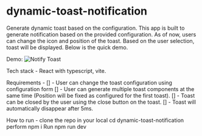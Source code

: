 # dynamic-toast-notification
Generate dynamic toast based on the configuration. This app is built to generate notification based on the provided configuration.
As of now, users can change the icon and position of the toast. Based on the user selection, toast will be displayed. Below is the quick demo.

Demo:
![Notify Toast](https://user-images.githubusercontent.com/34964652/197406400-afab3f2a-78e1-479b-97fd-6a82a5449234.gif)


Tech stack - React with typescript, vite.

Requirements -
[] - User can change the toast configuration using configuration form
[] - User can generate multiple toast components at the same time (Position will be fixed as configured for the first toast).
[] - Toast can be closed by the user using the close button on the toast.
[] - Toast will automatically disappear after 5ms.

How to run -
  clone the repo in your local
  cd dynamic-toast-notification
  perform npm i
  Run npm run dev


